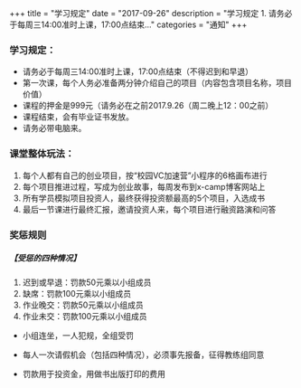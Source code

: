 +++
title = "学习规定"
date = "2017-09-26"
description = "学习规定 1. 请务必于每周三14:00准时上课，17:00点结束..."
categories = "通知"
+++

### 学习规定：

*   请务必于每周三14:00准时上课，17:00点结束（不得迟到和早退）      
*   第一次课，每个人务必准备两分钟介绍自己的项目（内容包含项目名称，项目价值）
*   课程的押金是999元（请务必在之前2017.9.26（周二晚上12：00之前）
*   课程结束，会有毕业证书发放。
*   请务必带电脑来。

### 课堂整体玩法：

1.  每个人都有自己的创业项目，按“校园VC加速营”小程序的6格画布进行
2.  每个项目推进过程，写成为创业故事，每周发布到x-camp博客网站上
3.  所有学员模拟项目投资人，最终获得投资额最高的5个项目，入选成书
4.  最后一节课进行最终汇报，邀请投资人来，每个项目进行融资路演和问答

### 奖惩规则


##### 【受惩的四种情况】

1.  迟到或早退：罚款50元乘以小组成员
2.  缺席：罚款100元乘以小组成员
3.  作业晚交：罚款50元乘以小组成员
4.  作业未交：罚款100元乘以小组成员

*   小组连坐，一人犯规，全组受罚

*   每人一次请假机会（包括四种情况），必须事先报备，征得教练组同意

*   罚款用于投资金，用做书出版打印的费用
